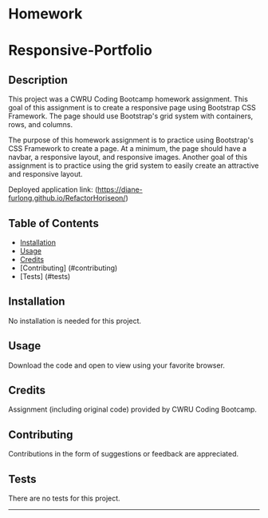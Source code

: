 # Homework

# Responsive-Portfolio

## Description 

This project was a CWRU Coding Bootcamp homework assignment. This goal of this assignment is to create a responsive page using Bootstrap CSS Framework. The page should use Bootstrap's grid system with containers, rows, and columns. 

The purpose of this homework assignment is to practice using Bootstrap's CSS Framework to create a page. At a minimum, the page should have a navbar, a responsive layout, and responsive images. Another goal of this assignment is to practice using the grid system to easily create an attractive and responsive layout. 


Deployed application link: (https://diane-furlong.github.io/RefactorHoriseon/)


## Table of Contents


* [Installation](#installation)
* [Usage](#usage)
* [Credits](#credits)
* [Contributing] (#contributing)
* [Tests] (#tests)


## Installation

No installation is needed for this project.


## Usage 

Download the code and open to view using your favorite browser.


## Credits

Assignment (including original code) provided by CWRU Coding Bootcamp.


## Contributing

Contributions in the form of suggestions or feedback are appreciated.

## Tests

There are no tests for this project.

---
